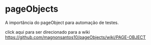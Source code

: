 # pageObjects
A importância do pageObject para automação de testes.

click aqui para ser direcionado para a wiki https://github.com/magnonsantos10/pageObjects/wiki/PAGE-OBJECT
